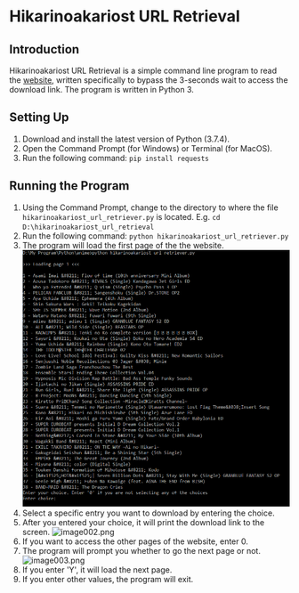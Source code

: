 # Hikarinoakariost URL Retrieval

## Introduction
Hikarinoakariost URL Retrieval is a simple command line program to read the [website](https://hikarinoakariost.info/), written specifically to bypass the 3-seconds wait to access the download link. The program is written in Python 3.

## Setting Up
1. Download and install the latest version of Python (3.7.4).
2. Open the Command Prompt (for Windows) or Terminal (for MacOS).
3. Run the following command: `pip install requests`

## Running the Program
1. Using the Command Prompt, change to the directory to where the file `hikarinoakariost_url_retriever.py` is located. E.g. `cd D:\hikarinoakariost_url_retrieval`
2. Run the following command: `python hikarinoakariost_url_retriever.py`
3. The program will load the first page of the the website.
![image001.png](/images/img001.png)
4. Select a specific entry you want to download by entering the choice.
5. After you entered your choice, it will print the download link to the screen.
![image002.png](/image/img002.png)
6. If you want to access the other pages of the website, enter 0.
7. The program will prompt you whether to go the next page or not.
![image003.png](/image/img003.png)
8. If you enter 'Y', it will load the next page.
9. If you enter other values, the program will exit.
